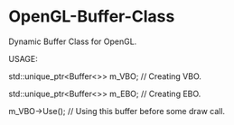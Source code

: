 # OpenGL-Buffer-Class
Dynamic Buffer Class for OpenGL.


USAGE:

std::unique_ptr<Buffer<<VBO>>> m_VBO; // Creating VBO.

std::unique_ptr<Buffer<<EBO>>> m_EBO; // Creating EBO.

m_VBO->Use(); // Using this buffer before some draw call.
